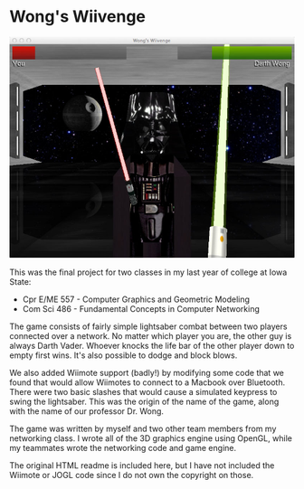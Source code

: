 Wong's Wiivenge
===============

![Gameplay Screenshot](https://github.com/sddaniels/Wongs-Wiivenge/blob/master/screenshot.jpg "Gameplay Screenshot")

This was the final project for two classes in my last year of college at Iowa State: 

* Cpr E/ME 557 - Computer Graphics and Geometric Modeling
* Com Sci 486 - Fundamental Concepts in Computer Networking 

The game consists of fairly simple lightsaber combat between two players connected over
a network. No matter which player you are, the other guy is always Darth Vader. Whoever
knocks the life bar of the other player down to empty first wins. It's also possible to
dodge and block blows.

We also added Wiimote support (badly!) by modifying some code that we found that would
allow Wiimotes to connect to a Macbook over Bluetooth. There were two basic slashes that
would cause a simulated keypress to swing the lightsaber. This was the origin of the name
of the game, along with the name of our professor Dr. Wong.

The game was written by myself and two other team members from my networking class. I
wrote all of the 3D graphics engine using OpenGL, while my teammates wrote the networking
code and game engine.

The original HTML readme is included here, but I have not included the Wiimote or JOGL
code since I do not own the copyright on those.
